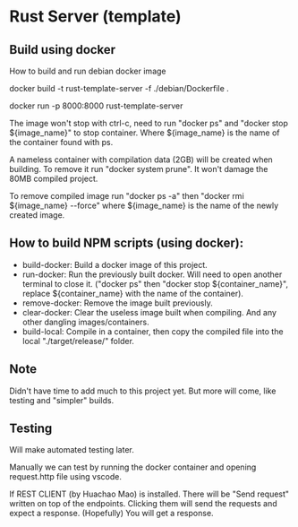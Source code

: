 # Rust Server (template)

## Build using docker

How to build and run debian docker image

docker build -t rust-template-server -f ./debian/Dockerfile .

docker run -p 8000:8000 rust-template-server


The image won't stop with ctrl-c, need to run "docker ps" and "docker stop ${image_name}" to stop container. Where ${image_name} is the name of the container found with ps.

A nameless container with compilation data (2GB) will be created when building. To remove it run "docker system prune". It won't damage the 80MB compiled project.

To remove compiled image run "docker ps -a" then "docker rmi ${image_name} --force" where ${image_name} is the name of the newly created image.

## How to build NPM scripts (using docker):

 - build-docker: Build a docker image of this project.
 - run-docker: Run the previously built docker. Will need to open another terminal to close it. ("docker ps" then "docker stop ${container_name}", replace ${container_name} with the name of the container).
 - remove-docker: Remove the image built previously.
 - clear-docker: Clear the useless image built when compiling. And any other dangling images/containers.
 - build-local: Compile in a container, then copy the compiled file into the local "./target/release/" folder.


## Note

Didn't have time to add much to this project yet. But more will come, like testing and "simpler" builds.

## Testing

Will make automated testing later.

Manually we can test by running the docker container and opening request.http file using vscode.

If REST CLIENT (by Huachao Mao) is installed. There will be "Send request" written on top of the endpoints. Clicking them will send the requests and expect a response. (Hopefully) You will get a response.

